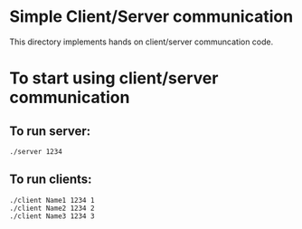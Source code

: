 # Simple Client/Server communication
This directory implements hands on client/server communcation code.

# To start using client/server communication 
## To run server:
```
./server 1234
```

## To run clients:
```
./client Name1 1234 1
./client Name2 1234 2
./client Name3 1234 3
```
